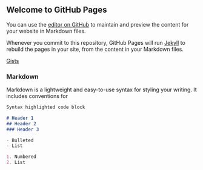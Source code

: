 ## Welcome to GitHub Pages

You can use the [editor on GitHub](https://github.com/opetgether/open-dates/edit/master/README.md) to maintain and preview the content for your website in Markdown files.

Whenever you commit to this repository, GitHub Pages will run [Jekyll](https://jekyllrb.com/) to rebuild the pages in your site, from the content in your Markdown files.

[Gists](https://gist.github.com/opetgether/788d38ba237d528101bf19a4ddd82bc2)

### Markdown

Markdown is a lightweight and easy-to-use syntax for styling your writing. It includes conventions for

```markdown
Syntax highlighted code block

# Header 1
## Header 2
### Header 3

- Bulleted
- List

1. Numbered
2. List



